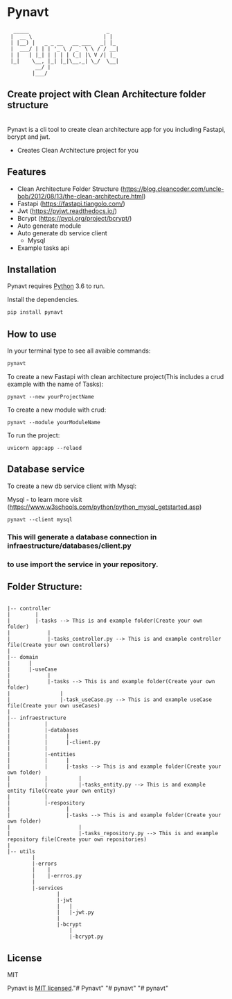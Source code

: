 # Pynavt

```
  _____                         _   
 |  __ \                       | |  
 | |__) |   _ _ __   __ ___   _| |_ 
 |  ___/ | | | '_ \ / _` \ \ / / __|
 | |   | |_| | | | | (_| |\ V /| |_ 
 |_|    \__, |_| |_|\__,_| \_/  \__|
         __/ |                      
        |___/                       
```
## Create project with Clean Architecture folder structure

\
Pynavt is a cli tool to create clean architecture app for you including Fastapi, bcrypt and jwt.

- Creates Clean Architecture project for you


## Features
- Clean Architecture Folder Structure (https://blog.cleancoder.com/uncle-bob/2012/08/13/the-clean-architecture.html)
- Fastapi (https://fastapi.tiangolo.com/)
- Jwt (https://pyjwt.readthedocs.io/)
- Bcrypt (https://pypi.org/project/bcrypt/)
- Auto generate module
- Auto generate db service client 
  - Mysql
- Example tasks api

## Installation

Pynavt requires [Python](https://www.python.org/) 3.6 to run.

Install the dependencies.

```sh
pip install pynavt
```


## How to use

In your terminal type to see all avaible commands:

```sh
pynavt
```

To create a new Fastapi with clean architecture project(This includes a crud example with the name of Tasks):

```
pynavt --new yourProjectName
```

To create a new module with crud:

```
pynavt --module yourModuleName
```

To run the project:

```
uvicorn app:app --relaod
```

## Database service
To create a new db service client with Mysql:

Mysql - to learn more visit (https://www.w3schools.com/python/python_mysql_getstarted.asp)
```
pynavt --client mysql
```

### This will generate a database connection in infraestructure/databases/client.py
### to use import the service in your repository.




## Folder Structure:

```

|-- controller
|        |      
|        |-tasks --> This is and example folder(Create your own folder)
|            |       
|            |-tasks_controller.py --> This is and example controller file(Create your own controllers)
|            
|-- domain
|      |
|      |-useCase
|            |
|            |-tasks --> This is and example folder(Create your own folder)
|                | 
|                |-task_useCase.py --> This is and example useCase file(Create your own useCases)
|
|-- infraestructure
|           |
|           |-databases
|           |      |
|           |      |-client.py
|           |
|           |-entities
|           |      |
|           |      |-tasks --> This is and example folder(Create your own folder)
|           |          |
|           |          |-tasks_entity.py --> This is and example entity file(Create your own entity)
|           |
|           |-respository
|                  |
|                  |-tasks --> This is and example folder(Create your own folder)
|                      | 
|                      |-tasks_repository.py --> This is and example repository file(Create your own repositories)
|                       
|-- utils
        |
        |-errors
        |    |
        |    |-errros.py
        |
        |-services
                |
                |-jwt
                |   |
                |   |-jwt.py
                |
                |-bcrypt
                    |
                    |-bcrypt.py
```

## License

MIT

Pynavt is [MIT licensed](LICENSE)."# Pynavt" 
"# pynavt" 
"# pynavt" 
